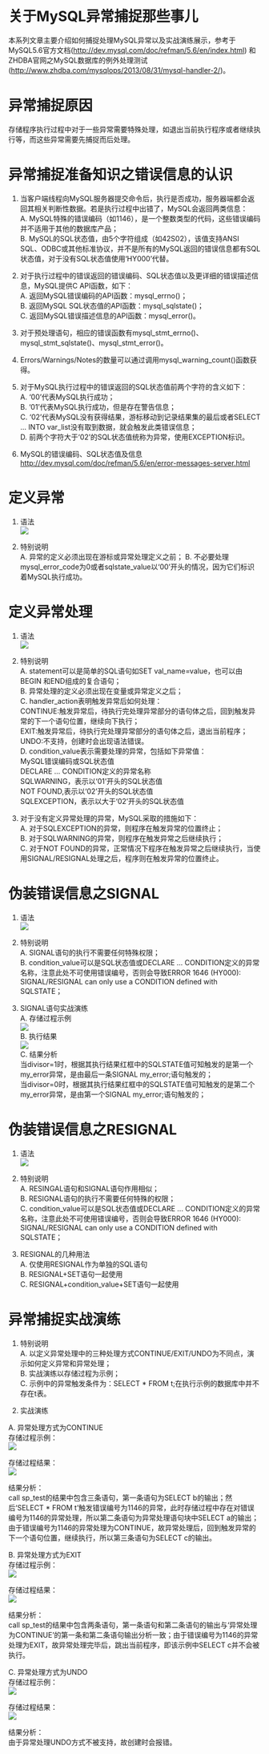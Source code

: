 关于MySQL异常捕捉那些事儿
=======================

本系列文章主要介绍如何捕捉处理MySQL异常以及实战演练展示，参考于MySQL5.6官方文档(http://dev.mysql.com/doc/refman/5.6/en/index.html) 和 ZHDBA官网之MySQL数据库的例外处理测试(http://www.zhdba.com/mysqlops/2013/08/31/mysql-handler-2/)。  

异常捕捉原因
===========
存储程序执行过程中对于一些异常需要特殊处理，如退出当前执行程序或者继续执行等，而这些异常需要先捕捉而后处理。  

异常捕捉准备知识之错误信息的认识
============================
1. 当客户端线程向MySQL服务器提交命令后，执行是否成功，服务器端都会返回其相关判断性数据。若是执行过程中出错了，MySQL会返回两类信息：  
A. MySQL特殊的错误编码（如1146），是一个整数类型的代码，这些错误编码并不适用于其他的数据库产品；  
B. MySQL的SQL状态值，由5个字符组成（如42S02），该值支持ANSI SQL、ODBC或其他标准协议，并不是所有的MySQL返回的错误信息都有SQL状态值，对于没有SQL状态值使用‘HY000’代替。  

2. 对于执行过程中的错误返回的错误编码、SQL状态值以及更详细的错误描述信息，MySQL提供C API函数，如下：  
A. 返回MySQL错误编码的API函数：mysql_errno()；  
B. 返回MySQL SQL状态值的API函数：mysql_sqlstate()；  
C. 返回MySQL错误描述信息的API函数：mysql_error()。  

3. 对于预处理语句，相应的错误函数有mysql_stmt_errno()、mysql_stmt_sqlstate()、mysql_stmt_error()。  

4. Errors/Warnings/Notes的数量可以通过调用mysql_warning_count()函数获得。  

5. 对于MySQL执行过程中的错误返回的SQL状态值前两个字符的含义如下：  
A. ‘00’代表MySQL执行成功；  
B. ‘01’代表MySQL执行成功，但是存在警告信息；  
C. ‘02’代表MySQL没有获得结果，游标移动到记录结果集的最后或者SELECT ... INTO var_list没有取到数据，就会触发此类错误信息；  
D. 前两个字符大于‘02’的SQL状态值统称为异常，使用EXCEPTION标识。  

6. MySQL的错误编码、SQL状态值及信息  
http://dev.mysql.com/doc/refman/5.6/en/error-messages-server.html  

定义异常
=======
1. 语法  
![](https://github.com/wing324/MySQL-Github/blob/master/image/MySQL_exception1.png)  

2. 特别说明  
A. 异常的定义必须出现在游标或异常处理定义之前；
B. 不必要处理mysql_error_code为0或者sqlstate_value以‘00’开头的情况，因为它们标识着MySQL执行成功。

定义异常处理
===========
1. 语法  
![](https://github.com/wing324/MySQL-Github/blob/master/image/MySQL_exception2.png)  

2. 特别说明  
A. statement可以是简单的SQL语句如SET val_name=value，也可以由BEGIN 和END组成的复合语句；  
B. 异常处理的定义必须出现在变量或异常定义之后；  
C. handler_action表明触发异常后如何处理：  
CONTINUE:触发异常后，待执行完处理异常部分的语句体之后，回到触发异常的下一个语句位置，继续向下执行；  
EXIT:触发异常后，待执行完处理异常部分的语句体之后，退出当前程序；  
UNDO:不支持，创建时会出现语法错误。  
D. condition_value表示需要处理的异常，包括如下异常值：  
MySQL错误编码或SQL状态值  
DECLARE ... CONDITION定义的异常名称  
SQLWARNING，表示以‘01’开头的SQL状态值  
NOT FOUND,表示以‘02’开头的SQL状态值  
SQLEXCEPTION，表示以大于‘02’开头的SQL状态值  

3. 对于没有定义异常处理的异常，MySQL采取的措施如下：  
A. 对于SQLEXCEPTION的异常，则程序在触发异常的位置终止；  
B. 对于SQLWARNING的异常，则程序在触发异常之后继续执行；  
C. 对于NOT FOUND的异常，正常情况下程序在触发异常之后继续执行，当使用SIGNAL/RESIGNAL处理之后，程序则在触发异常的位置终止。  

伪装错误信息之SIGNAL
==================
1. 语法  
![](https://github.com/wing324/MySQL-Github/blob/master/image/MySQL_EXCEPTION3.png)  

2. 特别说明  
A. SIGNAL语句的执行不需要任何特殊权限；  
B. condition_value可以是SQL状态值或DECLARE ... CONDITION定义的异常名称，注意此处不可使用错误编号，否则会导致ERROR 1646 (HY000): SIGNAL/RESIGNAL can only use a CONDITION defined with SQLSTATE；  

3. SIGNAL语句实战演练  
A. 存储过程示例  
![](https://github.com/wing324/MySQL-Github/blob/master/image/MySQL_exception4.png)  
B. 执行结果  
![](https://github.com/wing324/MySQL-Github/blob/master/image/MySQL_exception5.png)  
C. 结果分析  
当divisor=1时，根据其执行结果红框中的SQLSTATE值可知触发的是第一个my_error异常，是由最后一条SIGNAL my_error;语句触发的；  
当divisor=0时，根据其执行结果红框中的SQLSTATE值可知触发的是第二个my_error异常，是由第一个SIGNAL my_error;语句触发的；  

伪装错误信息之RESIGNAL
=====================
1. 语法  
![](https://github.com/wing324/MySQL-Github/blob/master/image/MySQL_exception6.png)  

2. 特别说明  
A. RESINGAL语句和SIGNAL语句作用相似；  
B. RESIGNAL语句的执行不需要任何特殊的权限；  
C. condition_value可以是SQL状态值或DECLARE ... CONDITION定义的异常名称，注意此处不可使用错误编号，否则会导致ERROR 1646 (HY000): SIGNAL/RESIGNAL can only use a CONDITION defined with SQLSTATE；  

3. RESIGNAL的几种用法  
A. 仅使用RESIGNAL作为单独的SQL语句  
B. RESIGNAL+SET语句一起使用  
C. RESIGNAL+condition_value+SET语句一起使用  

异常捕捉实战演练
==============
1. 特别说明  
A. 以定义异常处理中的三种处理方式CONTINUE/EXIT/UNDO为不同点，演示如何定义异常和异常处理；  
B. 实战演练以存储过程为示例；  
C. 示例中的异常触发条件为：SELECT * FROM t;在执行示例的数据库中并不存在t表。  

2. 实战演练  

A. 异常处理方式为CONTINUE  
存储过程示例：  
![](https://github.com/wing324/MySQL-Github/blob/master/image/MySQL_exception7.png)  

存储过程结果：  
![](https://github.com/wing324/MySQL-Github/blob/master/image/MySQL_exception8.png)  

结果分析：  
call sp_test的结果中包含三条语句，第一条语句为SELECT b的输出；然后‘SELECT * FROM t’触发错误编号为1146的异常，此时存储过程中存在对错误编号为1146的异常处理，所以第二条语句为异常处理语句块中SELECT a的输出；由于错误编号为1146的异常处理为CONTINUE，故异常处理后，回到触发异常的下一个语句位置，继续执行，所以第三条语句为SELECT c的输出。  

B. 异常处理方式为EXIT  
存储过程示例：  
![](https://github.com/wing324/MySQL-Github/blob/master/image/MySQL_exception9.png)  

存储过程结果：  
![](https://github.com/wing324/MySQL-Github/blob/master/image/MySQL_exception10.png)

结果分析：  
call sp_test的结果中包含两条语句，第一条语句和第二条语句的输出与‘异常处理为CONTINUE’的第一条和第二条语句输出分析一致；由于错误编号为1146的异常处理为EXIT，故异常处理完毕后，跳出当前程序，即该示例中SELECT c并不会被执行。  

C. 异常处理方式为UNDO  
存储过程示例：  
![](https://github.com/wing324/MySQL-Github/blob/master/image/MySQL_exception11.png)  

存储过程结果：  
![](https://github.com/wing324/MySQL-Github/blob/master/image/MySQL_exception13.png)  

结果分析：  
由于异常处理UNDO方式不被支持，故创建时会报错。  